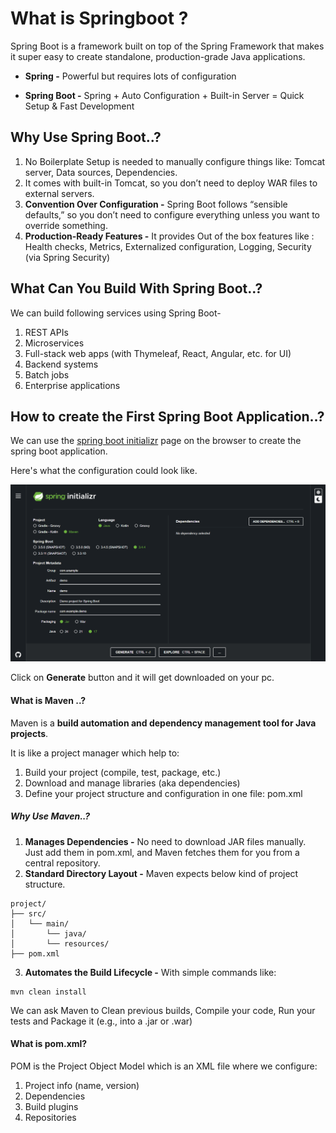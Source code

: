 # What is Springboot ?
Spring Boot is a framework built on top of the Spring Framework that makes it super easy to create standalone, production-grade Java applications.

- **Spring -** Powerful but requires lots of configuration

- **Spring Boot -** Spring + Auto Configuration + Built-in Server = Quick Setup & Fast Development


## Why Use Spring Boot..?
1. No Boilerplate Setup is needed to manually configure things like: Tomcat server, Data sources, Dependencies.
2. It comes with built-in Tomcat, so you don’t need to deploy WAR files to external servers.
3. **Convention Over Configuration -** Spring Boot follows “sensible defaults,” so you don’t need to configure everything unless you want to override something.
4.  **Production-Ready Features -** It provides Out of the box features like : Health checks, Metrics, Externalized configuration, Logging, Security (via Spring Security)

## What Can You Build With Spring Boot..?
We can build following services using Spring Boot-
1. REST APIs
2. Microservices
3. Full-stack web apps (with Thymeleaf, React, Angular, etc. for UI)
4. Backend systems
5. Batch jobs
6. Enterprise applications

## How to create the First Spring Boot Application..?
We can use the [spring boot initializr](https://start.spring.io/) page on the browser to create the spring boot application.

Here's what the configuration could look like.

![Spring Boot Initializr](springbootinitializr.png)

Click on **Generate** button and it will get downloaded on your pc.


#### What is Maven ..?
Maven is a **build automation and dependency management tool for Java projects**.

It is like a project manager which help to:

1. Build your project (compile, test, package, etc.)
2. Download and manage libraries (aka dependencies)
3. Define your project structure and configuration in one file: pom.xml

##### Why Use Maven..?
1. **Manages Dependencies -** No need to download JAR files manually. Just add them in pom.xml, and Maven fetches them for you from a central repository.
2. **Standard Directory Layout -** Maven expects below kind of project structure.
```
project/
├── src/
│   └── main/
│       └── java/
│       └── resources/
├── pom.xml
```

3. **Automates the Build Lifecycle -**
With simple commands like:
```
mvn clean install
```
We can ask Maven to Clean previous builds, Compile your code, Run your tests and Package it (e.g., into a .jar or .war)

#### What is pom.xml?
POM is the Project Object Model which is an XML file where we configure:
1. Project info (name, version)
2. Dependencies
3. Build plugins
4. Repositories

